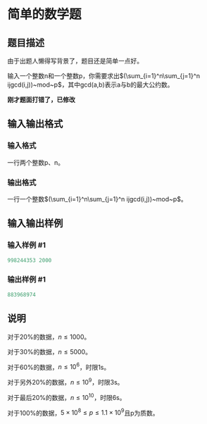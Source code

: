 # 简单的数学题

## 题目描述

由于出题人懒得写背景了，题目还是简单一点好。

输入一个整数n和一个整数p，你需要求出$(\sum_{i=1}^n\sum_{j=1}^n ijgcd(i,j))~mod~p$，其中gcd(a,b)表示a与b的最大公约数。

**刚才题面打错了，已修改**

## 输入输出格式

### 输入格式

一行两个整数p、n。

### 输出格式

一行一个整数$(\sum_{i=1}^n\sum_{j=1}^n ijgcd(i,j))~mod~p$。

## 输入输出样例

### 输入样例 #1

```cpp
998244353 2000
```


### 输出样例 #1

```cpp
883968974
```


## 说明

对于20%的数据，$n \leq 1000$。

对于30%的数据，$n \leq 5000$。

对于60%的数据，$n \leq 10^6$，时限1s。

对于另外20%的数据，$n \leq 10^9$，时限3s。

对于最后20%的数据，$n \leq 10^{10}$，时限6s。

对于100%的数据，$5 \times 10^8 \leq p \leq 1.1 \times 10^9$且p为质数。

